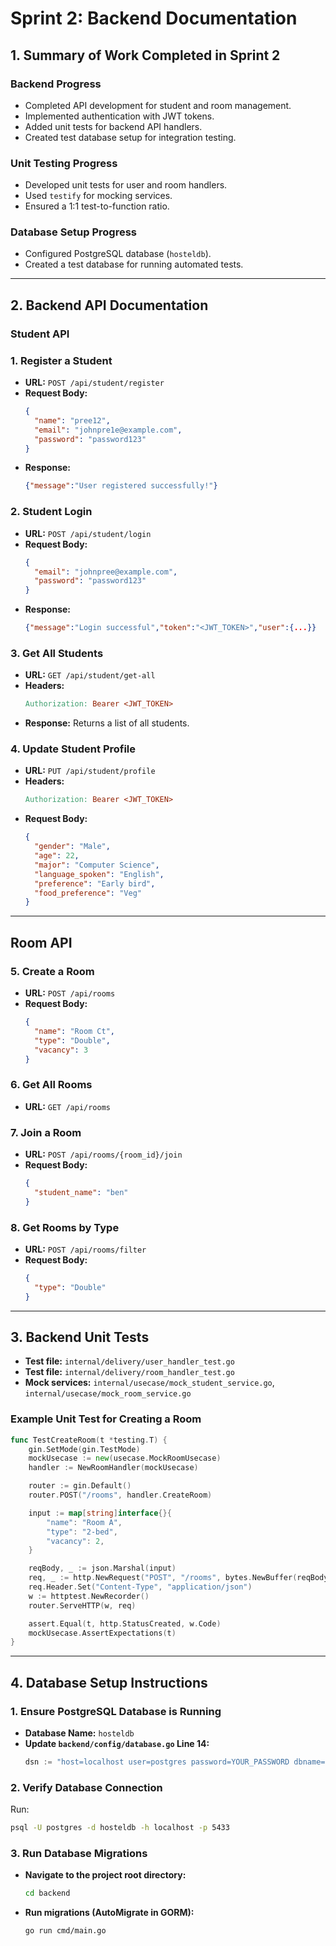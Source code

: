 # Sprint 2: Backend Documentation

## 1. Summary of Work Completed in Sprint 2
### Backend Progress
- Completed API development for student and room management.
- Implemented authentication with JWT tokens.
- Added unit tests for backend API handlers.
- Created test database setup for integration testing.

### Unit Testing Progress
- Developed unit tests for user and room handlers.
- Used `testify` for mocking services.
- Ensured a 1:1 test-to-function ratio.

### Database Setup Progress
- Configured PostgreSQL database (`hosteldb`).
- Created a test database for running automated tests.

---

## 2. Backend API Documentation

### Student API

### **1. Register a Student**
- **URL:** `POST /api/student/register`
- **Request Body:**
  ```json
  {
    "name": "pree12",
    "email": "johnpre1e@example.com",
    "password": "password123"
  }
  ```
- **Response:**
  ```json
  {"message":"User registered successfully!"}
  ```

### **2. Student Login**

- **URL:** `POST /api/student/login`
- **Request Body:**
  ```json
  {
    "email": "johnpree@example.com",
    "password": "password123"
  }
  ```
- **Response:**
  ```json
  {"message":"Login successful","token":"<JWT_TOKEN>","user":{...}}
  ```

### **3. Get All Students**
- **URL:** `GET /api/student/get-all`
- **Headers:**
  ```makefile
  Authorization: Bearer <JWT_TOKEN>
  ```
- **Response:** Returns a list of all students.

### **4. Update Student Profile**
- **URL:** `PUT /api/student/profile`
- **Headers:**
  ```makefile
  Authorization: Bearer <JWT_TOKEN>
  ```
- **Request Body:**
  ```json
  {
    "gender": "Male",
    "age": 22,
    "major": "Computer Science",
    "language_spoken": "English",
    "preference": "Early bird",
    "food_preference": "Veg"
  }
  ```

---

## Room API

### **5. Create a Room**
- **URL:** `POST /api/rooms`
- **Request Body:**
  ```json
  {
    "name": "Room Ct",
    "type": "Double",
    "vacancy": 3
  }
  ```

### **6. Get All Rooms**
- **URL:** `GET /api/rooms`

### **7. Join a Room**
- **URL:** `POST /api/rooms/{room_id}/join`
- **Request Body:**
  ```json
  {
    "student_name": "ben"
  }
  ```

### **8. Get Rooms by Type**
- **URL:** `POST /api/rooms/filter`
- **Request Body:**
  ```json
  {
    "type": "Double"
  }
  ```

---

## 3. Backend Unit Tests

- **Test file:** `internal/delivery/user_handler_test.go`
- **Test file:** `internal/delivery/room_handler_test.go`
- **Mock services:** `internal/usecase/mock_student_service.go`, `internal/usecase/mock_room_service.go`

### Example Unit Test for Creating a Room
```go
func TestCreateRoom(t *testing.T) {
    gin.SetMode(gin.TestMode)
    mockUsecase := new(usecase.MockRoomUsecase)
    handler := NewRoomHandler(mockUsecase)

    router := gin.Default()
    router.POST("/rooms", handler.CreateRoom)

    input := map[string]interface{}{
        "name": "Room A",
        "type": "2-bed",
        "vacancy": 2,
    }

    reqBody, _ := json.Marshal(input)
    req, _ := http.NewRequest("POST", "/rooms", bytes.NewBuffer(reqBody))
    req.Header.Set("Content-Type", "application/json")
    w := httptest.NewRecorder()
    router.ServeHTTP(w, req)

    assert.Equal(t, http.StatusCreated, w.Code)
    mockUsecase.AssertExpectations(t)
}
```

---

## 4. Database Setup Instructions

### **1. Ensure PostgreSQL Database is Running**
- **Database Name:** `hosteldb`
- **Update `backend/config/database.go` Line 14:**
  ```go
  dsn := "host=localhost user=postgres password=YOUR_PASSWORD dbname=hosteldb port=5433 sslmode=disable"
  ```

### **2. Verify Database Connection**
Run:
```sh
psql -U postgres -d hosteldb -h localhost -p 5433
```

### **3. Run Database Migrations**
- **Navigate to the project root directory:**
  ```sh
  cd backend
  ```
- **Run migrations (AutoMigrate in GORM):**
  ```sh
  go run cmd/main.go
  ```


